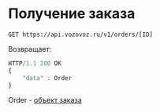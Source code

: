 # Получение заказа

`GET https://api.vozovoz.ru/v1/orders/[ID]`

Возвращает:

```js
HTTP/1.1 200 OK
{
    "data" : Order
}
```
Order - [объект заказа](orders_object.md)
